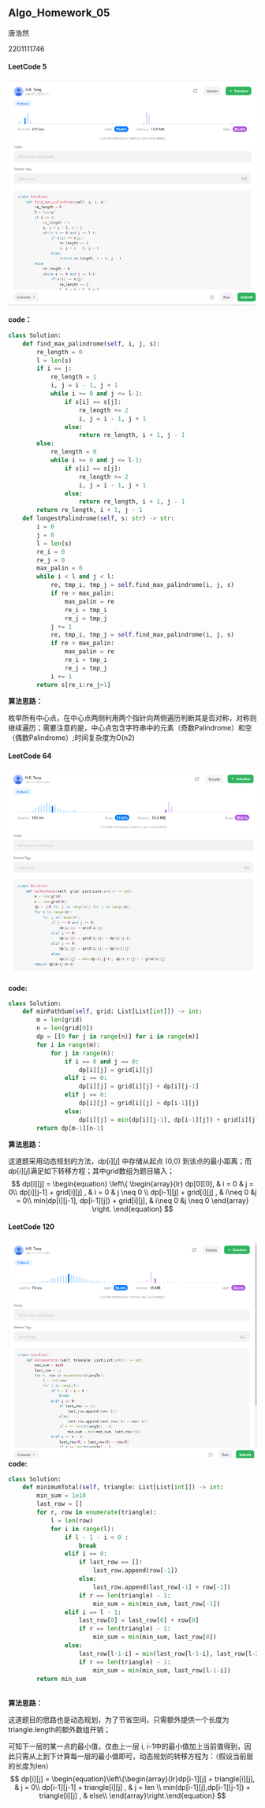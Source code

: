 ## Algo_Homework_05

唐浩然 

2201111746



#### LeetCode 5

![LeetCode_05](./pic/Leetcode_05.png)

**code：**

```python
class Solution:
    def find_max_palindrome(self, i, j, s):
        re_length = 0
        l = len(s)
        if i == j:
            re_length = 1
            i, j = i - 1, j + 1 
            while i >= 0 and j <= l-1:
                if s[i] == s[j]:
                    re_length += 2
                    i, j = i - 1, j + 1 
                else:
                    return re_length, i + 1, j - 1
        else:
            re_length = 0
            while i >= 0 and j <= l-1:
                if s[i] == s[j]:
                    re_length += 2
                    i, j = i - 1, j + 1 
                else:
                    return re_length, i + 1, j - 1
        return re_length, i + 1, j - 1
    def longestPalindrome(self, s: str) -> str:
        i = 0
        j = 0
        l = len(s)
        re_i = 0
        re_j = 0
        max_palin = 0
        while i < l and j < l:
            re, tmp_i, tmp_j = self.find_max_palindrome(i, j, s)
            if re > max_palin:
                max_palin = re
                re_i = tmp_i
                re_j = tmp_j
            j += 1
            re, tmp_i, tmp_j = self.find_max_palindrome(i, j, s)
            if re > max_palin:
                max_palin = re
                re_i = tmp_i
                re_j = tmp_j
            i += 1
        return s[re_i:re_j+1]
```

**算法思路：**

枚举所有中心点，在中心点两侧利用两个指针向两侧遍历判断其是否对称，对称则继续遍历；需要注意的是，中心点包含字符串中的元素（奇数Palindrome）和空（偶数Palindrome）;时间复杂度为O(n2)

#### LeetCode 64

![LeetCode_64](./pic/Leetcode_64.png)

**code:**

```python
class Solution:
    def minPathSum(self, grid: List[List[int]]) -> int:
        m = len(grid)
        n = len(grid[0])
        dp = [[0 for j in range(n)] for i in range(m)]
        for i in range(m):
            for j in range(n):
                if i == 0 and j == 0:
                    dp[i][j] = grid[i][j]
                elif i == 0:
                    dp[i][j] = grid[i][j] + dp[i][j-1]
                elif j == 0:
                    dp[i][j] = grid[i][j] + dp[i-1][j]
                else:
                    dp[i][j] = min(dp[i][j-1], dp[i-1][j]) + grid[i][j]
        return dp[m-1][n-1]
```

**算法思路：**

这道题采用动态规划的方法，$dp[i][j]$ 中存储从起点 (0,0) 到该点的最小距离；而$dp[i][j]$满足如下转移方程；其中grid数组为题目输入；
$$
dp[i][j] = \begin{equation}
\left\{
\begin{array}{lr}
dp[0][0], & i = 0 & j = 0\\
dp[i][j-1] + grid[i][j] , & i = 0 & j \neq 0 \\
dp[i-1][j] + grid[i][j] , & i\neq 0 &j = 0\\
min(dp[i][j-1], dp[i-1][j]) + grid[i][j], & i\neq 0 &j \neq 0
\end{array}
\right.
\end{equation}
$$


#### LeetCode 120

![LeetCode_120](./pic/Leetcode_120.png)
**code:**

```python
class Solution:
    def minimumTotal(self, triangle: List[List[int]]) -> int:
        min_sum = 1e10
        last_row = []
        for r, row in enumerate(triangle):
            l = len(row)
            for i in range(l):
                if l - 1 - i < 0 :
                    break
                elif i == 0:
                    if last_row == []:
                        last_row.append(row[-1])
                    else:
                        last_row.append(last_row[-1] + row[-1])
                    if r == len(triangle) - 1:
                        min_sum = min(min_sum, last_row[-1])
                elif i == l - 1:
                    last_row[0] = last_row[0] + row[0]
                    if r == len(triangle) - 1:
                        min_sum = min(min_sum, last_row[0])
                else:
                    last_row[l-1-i] = min(last_row[l-1-i], last_row[l-2-i]) + row[l-1-i]
                    if r == len(triangle) - 1:
                        min_sum = min(min_sum, last_row[l-1-i])
        return min_sum
            
```

**算法思路：**

这道题目的思路也是动态规划，为了节省空间，只需额外提供一个长度为triangle.length的额外数组开销；

可知下一层的某一点的最小值，仅由上一层 i, i-1中的最小值加上当前值得到，因此只需从上到下计算每一层的最小值即可，动态规划的转移方程为：（假设当前层的长度为len）
$$
dp[i][j] = \begin{equation}\left\{\begin{array}{lr}dp[i-1][j] + triangle[i][j], & j = 0\\
dp[i-1][j-1] + triangle[i][j] , &  j = len \\
min(dp[i-1][j],dp[i-1][j-1]) + triangle[i][j] , & else\\
\end{array}\right.\end{equation}
$$
